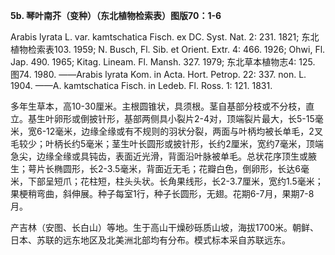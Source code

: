 **5b. 琴叶南芥（变种）（东北植物检索表）图版70：1-6**

Arabis lyrata L. var. kamtschatica Fisch. ex DC. Syst. Nat. 2: 231. 1821; 东北植物检索表103. 1959; N. Busch, Fl. Sib. et Orient. Extr. 4: 466. 1926; Ohwi, Fl. Jap. 490. 1965; Kitag. Lineam. Fl. Mansh. 327. 1979; 东北草本植物志4: 125. 图74. 1980. ——Arabis lyrata Kom. in Acta. Hort. Petrop. 22: 337. non. L. 1904. ——A. kamtschatica Fisch. in Ledeb. Fl. Ross. 1: 121. 1831.

多年生草本，高10-30厘米。主根圆锥状，具须根。茎自基部分枝或不分枝，直立。基生叶卵形或倒披针形，基部两侧具小裂片2-4对，顶端裂片最大，长5-15毫米，宽6-12毫米，边缘全缘或有不规则的羽状分裂，两面与叶柄均被长单毛，2叉毛较少；叶柄长约5毫米；茎生叶长圆形或披针形，长约2厘米，宽约7毫米，顶端急尖，边缘全缘或具钝齿，表面近光滑，背面沿叶脉被单毛。总状花序顶生或腋生；萼片长椭圆形，长2-3.5毫米，背面近无毛；花瓣白色，倒卵形，长达6毫米，下部呈短爪；花柱短，柱头头状。长角果线形，长2-3.7厘米，宽约1.5毫米；果梗稍弯曲，斜伸展。种子每室1行，种子长圆形，无翅。花期6-7月，果期7-8月。

产吉林（安图、长白山）等地。生于高山干燥砂砾质山坡，海拔1700米。朝鲜、日本、苏联的远东地区及北美洲北部均有分布。模式标本采自苏联远东。
